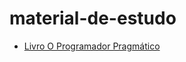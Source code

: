 # material-de-estudo

* [Livro O Programador Pragmático](https://loja.grupoa.com.br/o-programador-pragmatico-p995566?tsid=16)
